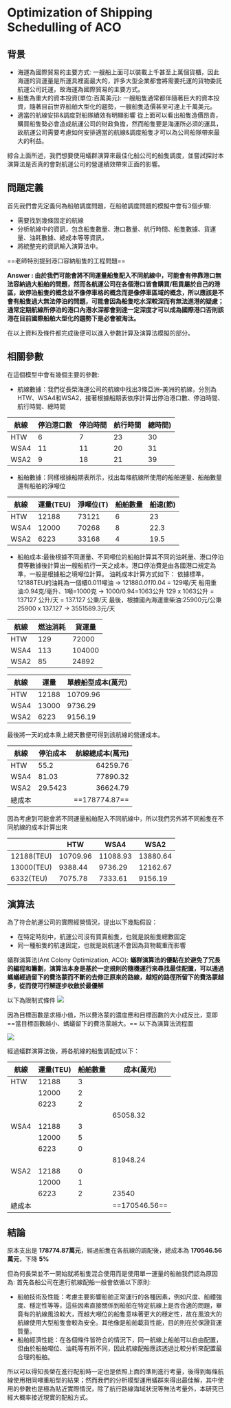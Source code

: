 # Optimization of Shipping Schedulling of ACO 
## 背景
* 海運為國際貿易的主要方式: 
一艘船上面可以裝載上千甚至上萬個貨櫃，因此海運的貨運量是所運具裡面最大的，許多大型企業都會將需要托運的貨物委託航運公司託運，故海運為國際貿易的主要方式。
* 船隻為重大的資本投資(單位:百萬美元): 
一艘船隻通常都伴隨著巨大的資本投資，隨著目前世界船舶大型化的趨勢，一艘船隻造價甚至可達上千萬美元。
* 適當的航線安排&調度對船隊績效有明顯影響
從上面可以看出船隻造價昂貴，購買船隻勢必會造成航運公司的財政負擔，然而船隻要是海運所必須的運具，故航運公司需要考慮如何安排適當的航線&調度船隻才可以為公司船隊帶來最大的利益。

綜合上面所述，我們想要使用蟻群演算來最佳化船公司的船隻調度，並嘗試探討本演算法是否真的會對航運公司的營運績效帶來正面的影響。
## 問題定義
首先我們會先定義何為船舶調度問題，在船舶調度問題的模擬中會有3個步驟:
* 需要找到幾條固定的航線
* 分析航線中的資訊，包含船隻數量、港口數量、航行時間、船隻數據、貨運量、油耗數據、總成本等等資訊，
* 將統整完的資訊輸入演算法中。

==老師特別提到港口容納船隻的工程問題==

**Answer : 由於我們可能會將不同運量船隻配入不同航線中，可能會有停靠港口無法容納過大船舶的問題，然而各航運公司在各個港口皆會購買/租貢屬於自己的港區，故停泊船隻的概念並不像停車格的概念而是像停車區域的概念，所以應該是不會有船隻過大無法停泊的問題，可能會因為船隻吃水深較深而有無法進港的疑慮；通常定期航線所停泊的港口內港水深都會到達一定深度才可以成為國際港口否則該港在目前國際船舶大型化的趨勢下是必會被淘汰。**

在以上資料及條件都完成後便可以進入參數計算及演算法模擬的部分。



## 相關參數
在這個模型中會有幾個主要的參數:
* 航線數據：我們從長榮海運公司的航線中找出3條亞洲-美洲的航線，分別為HTW、WSA4和WSA2，接著根據船期表依序計算出停泊港口數、停泊時間、航行時間、總時間

| 航線 | 停泊港口數 | 停泊時間 | 航行時間 | 總時間) |
| ---- | ---------- | -------- | -------- | ------- |
| HTW  | 6          | 7        | 23       | 30      |
| WSA4 | 11         | 11       | 20       | 31      |
| WSA2 | 9          | 18       | 21       | 39      |


* 船舶數據：同樣根據船期表所示，找出每條航線所使用的船舶運量、船舶數量還有船舶的淨噸位


| 航線 | 運量(TEU) | 淨噸位(T) | 船舶數量 | 船速(節) |
| ---- | --------- | --------- | -------- | -------- |
| HTW  | 12188     | 73121     | 6        | 23       |
| WSA4 | 12000     | 70268     | 8        | 22.3     |
| WSA2 | 6223      | 33168     | 4        | 19.5     |

* 船舶成本:最後根據不同運量、不同噸位的船舶計算其不同的油耗量、港口停泊費等數據後計算出一艘船航行一天之成本。港口停泊費是由各國港口規定為準，一般是根據船之境噸位計算。
油耗成本計算方式如下：
依據標準，12188TEU的油耗為一個櫃0.011噸油 &rarr;  12188*0.011*0.04 = 129噸/天
船用重油:0.94克/毫升、1噸=1000克 &rarr; 1000/0.94=1063公升
129 x 1063公升 = 137127 公升/天 = 137.127 公秉/天
最後，根據國內海運重柴油:25900元/公秉25900 x 137.127 &rarr; 3551589.3元/天


| 航線 | 燃油消耗 | 貨運量 |
| ---- | -------- | ------ |
| HTW  | 129      | 72000  |
| WSA4 | 113      | 104000 |
| WSA2 | 85       | 24892  |

| 航線 | 運量  | 單艘船型成本(萬元) |
| ---- | ----- | ------------------ |
| HTW  | 12188 | 10709.96           |
| WSA4 | 13000 | 9736.29            |
| WSA2 | 6223  | 9156.19            |


最後將一天的成本乘上總天數便可得到該航線的營運成本。

| 航線   | 停泊成本 | 航線總成本(萬元) |
| ------ | -------- | ----------------:|
| HTW    | 55.2     |         64259.76 |
| WSA4   | 81.03    |         77890.32 |
| WSA2   | 29.5423  |         36624.79 |
| 總成本 |          |        ==178774.87== |




因為考慮到可能會將不同運量船舶配入不同航線中，所以我們另外將不同船隻在不同航線的成本計算出來

|     | HTW | WSA4 | WSA2 |
| --- | ---- | -------- | ---------------- |
|12188(TEU)    | 10709.96  | 11088.93     | 13880.64         |
|13000(TEU)     | 9388.44 | 9736.29    | 12162.67         |
| 6332(TEU)    | 7075.78 | 7333.61  | 9156.19         |



## 演算法
為了符合航運公司的實際經營情況，提出以下幾點假設：
* 在特定時刻中，航運公司沒有買賣船隻，也就是說船隻總數固定
* 同一種船隻的航速固定，也就是說航速不會因為貨物載重而影響

蟻群演算法(Ant Colony Optimization, ACO):
**蟻群演算法的優點在於避免了冗長的編程和籌劃，演算法本身是基於一定規則的隨機運行來尋找最佳配置，可以通過螞蟻經過留下的費洛蒙而不斷的去修正原來的路線，越短的路徑所留下的費洛蒙越多，從而使可行解逐步收斂於最優解**

以下為限制式條件
![](https://i.imgur.com/GSZkSnF.png)

因為目標函數是求極小值，所以費洛蒙的濃度應和目標函數的大小成反比，意即==當目標函數越小、螞蟻留下的費洛蒙越大。==
以下為演算法流程圖

![](https://i.imgur.com/6zdAuA3.png)

經過蟻群演算法後，將各航線的船隻調配成以下：




| 航線 | 運量(TEU) | 船舶數量 | 成本(萬元) |
| ---- | --------- | -------- | ---------- |
| HTW  | 12188     | 3        |            |
|      | 12000     | 2        |            |
|      | 6223      | 2        |            |
|      |           |          | 65058.32   |
| WSA4 | 12188     | 3        |            |
|      | 12000     | 5        |            |
|      | 6223      | 0        |            |
|      |           |          | 81948.24   |
| WSA2 | 12188     | 0        |            |
|      | 12000     | 1        |            |
|      | 6223      | 2        | 23540      |
| 總成本|           |          | ==170546.56==      |

## 結論
原本支出是 **178774.87萬元**，經過船隻在各航線的調配後，總成本為 **170546.56萬元**，下降 **5%**

但為何長榮並不一開始就將船隻混合使用而是使用單一運量的船舶我們認為原因為:
首先各船公司在進行航線配船一般會依循以下原則:
* 船舶技術及性能：考慮主要影響船舶正常運行的各種因素，例如尺度、船體強度、穩定性等等，這些因素直接關係到船舶在特定航線上是否合適的問題，畢竟有的航線風浪較大，而越大噸位的船隻意味著更大的穩定性，故在風浪大的航線使用大型船隻會較為安全。其他像是船舶載貨性能，目的則在於保證貨運質量。
* 船舶經濟性能：在各個條件皆符合的情況下，同一航線上船舶可以自由配置，但由於船舶噸位、油耗等有所不同，因此航線配船應該透過比較分析來配置最合理的船舶。

所以可以得知長榮在進行配船時一定也是依照上面的準則進行考量，後得到每條航線使用相同噸重船型的結果；然而我們的分析模型運用蟻群來得出最佳解，其中使用的參數也是極為貼近實際情況，除了航行路線海域狀況等無法考量外，本研究已經大概率接近現實的配船方式。







